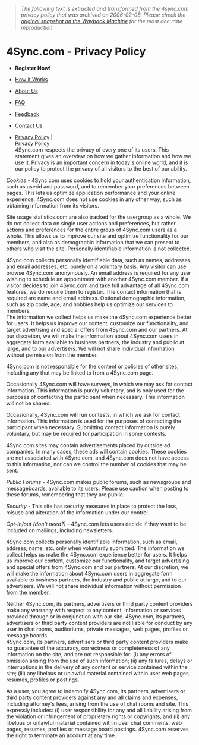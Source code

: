> *The following text is extracted and transformed from the 4sync.com privacy policy that was archived on 2006-02-08. Please check the [original snapshot on the Wayback Machine](https://web.archive.org/web/20060208215226id_/http%3A//4sync.com/forsync/privacy.asp) for the most accurate reproduction.*

# 4Sync.com - Privacy Policy

  

* **Register Now!**  

* [How it Works](https://web.archive.org/forsync/howitworks.asp)  

* [About Us](https://web.archive.org/forsync/about.asp)  

* [FAQ](https://web.archive.org/forsync/faq.asp)  

* [Feedback](https://web.archive.org/forsync/feedback.asp)  

* [Contact Us](https://web.archive.org/forsync/contact.asp)  

* [Privacy Policy](https://web.archive.org/forsync/privacy.asp)
|    
Privacy Policy   
4Sync.com respects the privacy of every one of its users. This statement gives an overview on how we gather information and how we use it. Privacy is an important concern in today's online world, and it is our policy to protect the privacy of all visitors to the best of our ability. 

_Cookies -_ 4Sync.com uses cookies to hold your authentication information, such as userid and password, and to remember your preferences between pages. This lets us optimize application performance and your online experience. 4Sync.com does not use cookies in any other way, such as obtaining information from its visitors. 

Site usage statistics.com are also tracked for the usergroup as a whole. We do not collect data on single user actions and preferences, but rather actions and preferences for the entire group of 4Sync.com users as a whole. This allows us to improve our site and optimize functionality for our members, and also as demographic information that we can present to others who visit the site. Personally identifiable information is not collected. 

4Sync.com collects personally identifiable data, such as names, addresses, and email addresses, etc. purely on a voluntary basis. Any visitor can use browse 4Sync.com anonymously. An email address is required for any user wishing to schedule an appointment with another 4Sync.com member. If a visitor decides to join 4Sync.com and take full advantage of all 4Sync.com features, we do require them to register. The contact information that is required are name and email address. Optional demographic information, such as zip code, age, and hobbies help us optimize our services to members.   
The information we collect helps us make the 4Sync.com experience better for users. It helps us improve our content, customize our functionality, and target advertising and special offers from 4Sync.com and our partners. At our discretion, we will make the information about 4Sync.com users in aggregate form available to business partners, the industry and public at large, and to our advertisers. We will not share individual information without permission from the member. 

4Sync.com is not responsible for the content or policies of other sites, including any that may be linked to from a 4Sync.com page. 

Occasionally 4Sync.com will have surveys, in which we may ask for contact information. This information is purely voluntary, and is only used for the purposes of contacting the participant when necessary. This information will not be shared. 

Occasionally, 4Sync.com will run contests, in which we ask for contact information. This information is used for the purposes of contacting the participant when necessary. Submitting contact information is purely voluntary, but may be required for participation in some contests. 

4Sync.com sites may contain advertisements placed by outside ad companies. In many cases, these ads will contain cookies. These cookies are not associated with 4Sync.com, and 4Sync.com does not have access to this information, nor can we control the number of cookies that may be sent. 

_Public Forums_ \- 4Sync.com makes public forums, such as newsgroups and messageboards, available to its users. Please use caution when posting to these forums, remembering that they are public. 

_Security_ \- This site has security measures in place to protect the loss, misuse and alteration of the information under our control. 

_Opt-in/out (don't need?)_ \- 4Sync.com lets users decide if they want to be included on mailings, including newsletters. 

4Sync.com collects personally identifiable information, such as email, address, name, etc. only when voluntarily submitted. The information we collect helps us make the 4Sync.com experience better for users. It helps us improve our content, customize our functionality, and target advertising and special offers from 4Sync.com and our partners. At our discretion, we will make the information about 4Sync.com users in aggregate form available to business partners, the industry and public at large, and to our advertisers. We will not share individual information without permission from the member. 

Neither 4Sync.com, its partners, advertisers or third party content providers make any warranty with respect to any content, information or services provided through or in conjunction with our site. 4Sync.com, its partners, advertisers or third party content providers are not liable for conduct by any user in chat rooms, auditoriums, private messages, web pages, profiles or message boards.   
4Sync.com, its partners, advertisers or third party content providers make no guarantee of the accuracy, correctness or completeness of any information on the site, and are not responsible for: (i) any errors of omission arising from the use of such information; (ii) any failures, delays or interruptions in the delivery of any content or service contained within the site; (iii) any libelous or unlawful material contained within user web pages, resumes, profiles or postings. 

As a user, you agree to indemnify 4Sync.com, its partners, advertisers or third party content providers against any and all claims and expenses, including attorney's fees, arising from the use of chat rooms and site. This expressly includes: (i) user responsibility for any and all liability arising from the violation or infringement of proprietary rights or copyrights, and (ii) any libelous or unlawful material contained within user chat comments, web pages, resumes, profiles or message board postings. 4Sync.com reserves the right to terminate an account at any time. 
